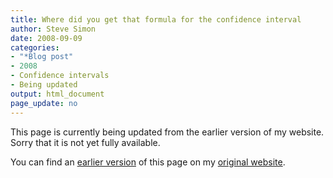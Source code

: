 ```yaml
---
title: Where did you get that formula for the confidence interval
author: Steve Simon
date: 2008-09-09
categories:
- "*Blog post"
- 2008
- Confidence intervals
- Being updated
output: html_document
page_update: no
---
```


This page is currently being updated from the earlier version of my website. Sorry that it is not yet fully available.

<!---More--->


You can find an [earlier version][sim1] of this page on my [original website][sim2].

[sim1]: http://www.pmean.com/08/ConfidenceInterval.html
[sim2]: http://www.pmean.com/original_site.html

